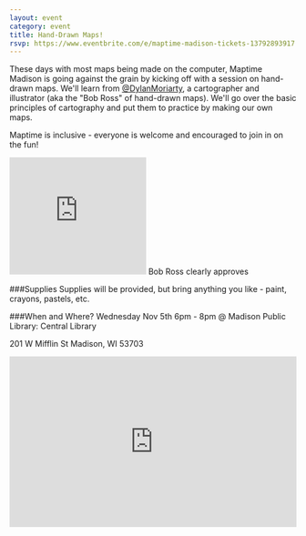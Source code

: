 ```yaml
---
layout: event
category: event
title: Hand-Drawn Maps!
rsvp: https://www.eventbrite.com/e/maptime-madison-tickets-13792893917
---
```

These days with most maps being made on the computer, Maptime Madison is going against the grain by kicking off with a session on hand-drawn maps. We'll learn from [@DylanMoriarty](https://twitter.com/DylanMoriarty), a cartographer and illustrator (aka the "Bob Ross" of hand-drawn maps). We'll go over the basic principles of cartography and put them to practice by making our own maps. 

Maptime is inclusive - everyone is welcome and encouraged to join in on the fun! 

<iframe src="http://giphy.com/embed/6Su1E34urOKmk?html5=true" width="240" height="206" frameBorder="0" webkitAllowFullScreen mozallowfullscreen allowFullScreen></iframe>
Bob Ross clearly approves

###Supplies
Supplies will be provided, but bring anything you like - paint, crayons, pastels, etc.

###When and Where? 
Wednesday Nov 5th 6pm - 8pm @ Madison Public Library: Central Library 

201 W Mifflin St Madison, WI 53703

<iframe frameborder="0" width="100%" height="300" src="http://bl.ocks.org/d/5728fa98c5d97a623417"></iframe>